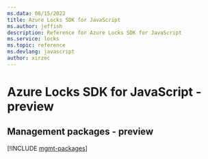 ```yaml
---
ms.data: 08/15/2022
title: Azure Locks SDK for JavaScript
ms.author: jeffish
description: Reference for Azure Locks SDK for JavaScript
ms.service: locks
ms.topic: reference
ms.devlang: javascript
author: xirzec
---
```

# Azure Locks SDK for JavaScript - preview

## Management packages - preview
[!INCLUDE [mgmt-packages](locks-mgmt-index.md)]